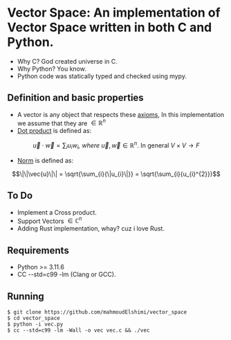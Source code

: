 Vector Space:  An implementation of Vector Space written in both C and Python.
==============================================================================
- Why C? God created universe in C.
- Why Python? You know.
- Python code was statically typed and checked using mypy.

Definition and basic properties
-------------------------------
- A vector is any object that respects these [axioms](https://en.wikipedia.org/wiki/Vector_space#Definition_and_basic_properties), In this implementation we assume that they are $\in \mathbb{R}^{n}$
- [Dot product](https://en.wikipedia.org/wiki/Dot_product#Definition) is defined as:
  
$$\vec{u} \cdot \vec{w} = \sum_{i}{u_{i}w_{i}} \textit{, where } \vec{u}, \vec{w} \in \mathbb{R}^{n}\text{. In general } V\times V\to F$$

- [Norm](https://en.wikipedia.org/wiki/Norm_(mathematics)) is defined as:

 $$\|\|\vec{u}\|\| = \sqrt{\sum_{i}{\|u_{i}\|}} = \sqrt{\sum_{i}{u_{i}^{2}}}$$

To Do
-----
- Implement a Cross product.
- Support Vectors  $\in \mathbb{C}^{n}$
- Adding Rust implementation, whay? cuz i love Rust.  

Requirements
------------
- Python >= 3.11.6
- CC --std=c99 -lm (Clang or GCC).

Running
-------
```
$ git clone https://github.com/mahmoudElshimi/vector_space
$ cd vector_space
$ python -i vec.py
$ cc --std=c99 -lm -Wall -o vec vec.c && ./vec
```

